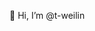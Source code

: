 👀 Hi, I’m @t-weilin
<!---
t-weilin/t-weilin is a ✨ special ✨ repository because its `README.md` (this file) appears on your GitHub profile.
You can click the Preview link to take a look at your changes.
--->
